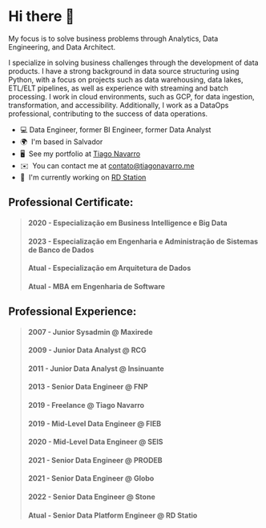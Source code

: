 Hi there 👋  
==============================  

My focus is to solve business problems through Analytics, Data Engineering, and Data Architect.  

I specialize in solving business challenges through the development of data products. I have a strong background in data source structuring using Python, with a focus on projects such as data warehousing, data lakes, ETL/ELT pipelines, as well as experience with streaming and batch processing. I work in cloud environments, such as GCP, for data ingestion, transformation, and accessibility. Additionally, I work as a DataOps professional, contributing to the success of data operations.  

* 💻 Data Engineer, former BI Engineer, former Data Analyst  
* 🌍  I'm based in Salvador  
* 🖥️  See my portfolio at [Tiago Navarro](http://tiagonavarro.me)  
* ✉️  You can contact me at [contato@tiagonavarro.me](mailto:contato@tiagonavarro.me)  
* 🚀  I'm currently working on [RD Station](http://rdstation.com)  

## Professional Certificate:  

> #### 2020 - Especialização em Business Intelligence e Big Data
> #### 2023 - Especialização em Engenharia e Administração de Sistemas de Banco de Dados
> #### Atual - Especialização em Arquitetura de Dados
> #### Atual - MBA em Engenharia de Software

## Professional Experience:  

> #### 2007 - Junior Sysadmin @ Maxirede
> #### 2009 - Junior Data Analyst @ RCG
> #### 2011 - Junior Data Analyst @ Insinuante
> #### 2013 - Senior Data Engineer @ FNP
> #### 2019 - Freelance @ Tiago Navarro
> #### 2019 - Mid-Level Data Engineer @ FIEB
> #### 2020 - Mid-Level Data Engineer @ SEIS
> #### 2021 - Senior Data Engineer @ PRODEB
> #### 2021 - Senior Data Engineer @ Globo
> #### 2022 - Senior Data Engineer @ Stone
> #### Atual - Senior Data Platform Engineer @ RD Statio
